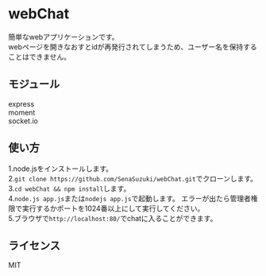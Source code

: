 # webChat  
簡単なwebアプリケーションです。  
webページを開きなおすとidが再発行されてしまうため、ユーザー名を保持することはできません。  
## モジュール  
express  
moment  
socket.io  
## 使い方  
1.node.jsをインストールします。  
2.`git clone https://github.com/SenaSuzuki/webChat.git`でクローンします。  
3.`cd webChat && npm install`します。  
4.`node.js app.js`または`nodejs app.js`で起動します。 エラーが出たら管理者権限で実行するかポートを1024番以上にして実行してください。  
5.ブラウザで`http://localhost:80/`でchatに入ることができます。 
## ライセンス   
MIT  

